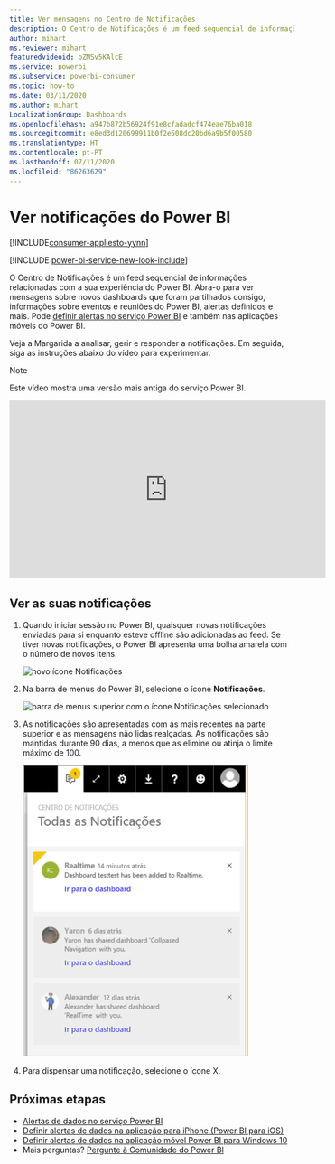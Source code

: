 ```yaml
---
title: Ver mensagens no Centro de Notificações
description: O Centro de Notificações é um feed sequencial de informações relacionadas com a sua experiência do Power BI.
author: mihart
ms.reviewer: mihart
featuredvideoid: bZMSv5KAlcE
ms.service: powerbi
ms.subservice: powerbi-consumer
ms.topic: how-to
ms.date: 03/11/2020
ms.author: mihart
LocalizationGroup: Dashboards
ms.openlocfilehash: a947b872b56924f91e8cfadadcf474eae76ba018
ms.sourcegitcommit: e8ed3d120699911b0f2e508dc20bd6a9b5f00580
ms.translationtype: HT
ms.contentlocale: pt-PT
ms.lasthandoff: 07/11/2020
ms.locfileid: "86263629"
---
```

# <a name="view-power-bi-notifications"></a>Ver notificações do Power BI

[!INCLUDE[consumer-appliesto-yynn](../includes/consumer-appliesto-yynn.md)]

[!INCLUDE [power-bi-service-new-look-include](../includes/power-bi-service-new-look-include.md)]

O Centro de Notificações é um feed sequencial de informações relacionadas com a sua experiência do Power BI. Abra-o para ver mensagens sobre novos dashboards que foram partilhados consigo, informações sobre eventos e reuniões do Power BI, alertas definidos e mais. Pode [definir alertas no serviço Power BI](end-user-alerts.md) e também nas aplicações móveis do Power BI.

Veja a Margarida a analisar, gerir e responder a notificações. Em seguida, siga as instruções abaixo do vídeo para experimentar.    

> [!NOTE]
> Este vídeo mostra uma versão mais antiga do serviço Power BI. 

<iframe width="560" height="315" src="https://www.youtube.com/embed/bZMSv5KAlcE" frameborder="0" allowfullscreen></iframe>

## <a name="view-your-notifications"></a>Ver as suas notificações
1. Quando iniciar sessão no Power BI, quaisquer novas notificações enviadas para si enquanto esteve offline são adicionadas ao feed. Se tiver novas notificações, o Power BI apresenta uma bolha amarela com o número de novos itens.
   
   ![novo ícone Notificações](./media/end-user-notification-center/power-bi-new-notification.png)
2. Na barra de menus do Power BI, selecione o ícone **Notificações**.
   
   ![barra de menus superior com o ícone Notificações selecionado](./media/end-user-notification-center/power-bi-notifications-icon.png)
3. As notificações são apresentadas com as mais recentes na parte superior e as mensagens não lidas realçadas. As notificações são mantidas durante 90 dias, a menos que as elimine ou atinja o limite máximo de 100.
   
   ![Centro de Notificações](./media/end-user-notification-center/power-bi-notification-center.png)
4. Para dispensar uma notificação, selecione o ícone X.

## <a name="next-steps"></a>Próximas etapas
* [Alertas de dados no serviço Power BI](end-user-alerts.md)
* [Definir alertas de dados na aplicação para iPhone (Power BI para iOS)](mobile/mobile-set-data-alerts-in-the-mobile-apps.md)
* [Definir alertas de dados na aplicação móvel Power BI para Windows 10](mobile/mobile-set-data-alerts-in-the-mobile-apps.md)
* Mais perguntas? [Pergunte à Comunidade do Power BI](https://community.powerbi.com/)

